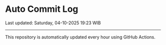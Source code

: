 # Auto Commit Log

Last updated: Saturday, 04-10-2025 19:23 WIB

---

This repository is automatically updated every hour using GitHub Actions.
